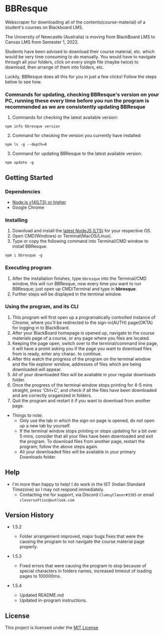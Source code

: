 # BBResque
[//]: # (Simple overview of use/purpose.)

Webscraper for downloading all of the contents(course-material) of a student's courses on Blackboard LMS.

The University of Newcastle (Australia) is moving from BlackBoard LMS to Canvas LMS from Semester 1, 2022. 

Students have been advised to download their course material, etc. which would be very time consuming to do manually. You would have to navigate through all your folders, click on every single file (maybe twice) to download, then arrange of them into folders, etc.

Luckily, BBResque does all this for you in just a few clicks! Follow the steps below to see how.

### Commands for updating, checking BBResque's version on your PC, running these every time before you run the program is recommended as we are consistently updating BBResque
[//]: # (Commands for updating and checking versions of the program)

1) Commands for checking the latest available version:
```
npm info bbresque version
```
2) Command for checking the version you currently have installed:
```
npm ls -g --depth=0
```
3) Command for updating BBResque to the latest available version:
```
npm update -g
```

## Getting Started

### Dependencies
[//]: # (Describe any prerequisites, libraries, OS version, etc., needed before installing program e.g. Windows 10)

* [Node.js v14(LTS) or higher](https://nodejs.org/en/download/ "Node.js downloads")
* Google Chrome

### Installing
[//]: # (How/where to download your program, any modifications needed to be made to files/folders)

1) Download and install the [latest NodeJS (LTS)](https://nodejs.org/en/download/ "Node.js downloads") for your respective OS.
2) Open CMD(Windows) or Terminal(MacOS/Linux).
3) Type or copy the following command into Terminal/CMD window to install BBResque.
```
npm i bbresque -g
```

### Executing program
[//]: # (How to run the program, step-by-step bullets)

1) After the installation finishes, type ```bbresque``` into the Terminal/CMD window, this will run BBResque, now every time you want to run BBResque; just open up CMD/Terminal and type in **bbresque**.
2) Further steps will be displayed in the terminal window.

### Using the program, and its CLI
[//]: # (Using the program's CLI, and understanding it)

1) This program will first open up a programatically controlled instance of Chrome, where you'll be redirected to the sign-in(AUTH) page(OKTA) for logging in to BlackBoard.
2) After your BlackBoard homepage is opened up, navigate to the course materials page of a course, or any page where you files are located.
3) Keeping the page open, switch over to the terminal/command line page, it will have a promt asking you if the page you want to download files from is ready, enter any charac. to continue.
4) After this watch the progress of the program on the terminal window and the file explorer window, addresses of files which are being downloaded will appear.
5) All of your downloaded files will be avaliable in your regular downloads folder.
6) Once the progress of the terminal window stops printing for 4-5 mins straight, press 'Ctrl+C', and check if all the files have been downloaded and are correctly oraganized in folders.
7) Quit the program and restart it if you want to download from another page.

* Things to note: 
    * Only use the tab in which the sign-on page is opened, do not open up a new tab by yourself.
    * If the terminal window stops printing or stops updating for a bit over 5 mins, consider that all your files have been downloaded and exit the program. To download files from another page, restart the program; follow the above steps again.
    * All your downloaded files will be available in your primary Downloads folder.

## Help

- I'm more than happy to help! I do work in the IST (Indian Standard Timezone) so I may not respond immediately. 
    - Contacting me for support, via Discord ```ClumsyCløver#3385``` or email ```cloversoftinc@outlook.com ```

## Version History
* 1.5.2 
    * Folder arrangement improved, major bugs fixes that were the causing the program to not navigate the course material page properly.
    
* 1.5.3 
    * Fixed errors that were causing the program to stop because of special characters in folders names, increased timeout of loading pages to 100000ms.

* 1.5.4
    * Updated README.md
    * Updated in-program instructions.

## License

This project is licensed under the [MIT License](/LICENSE)
